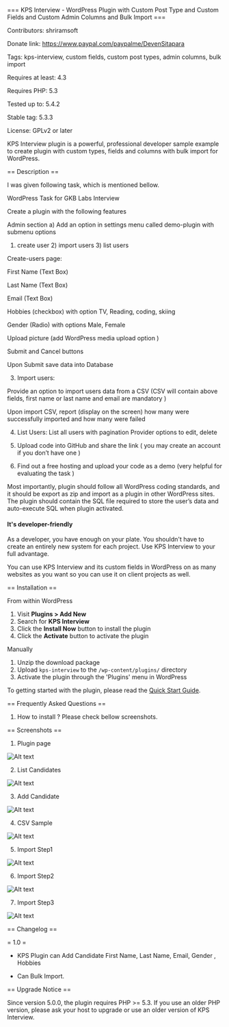 === KPS Interview - WordPress Plugin with Custom Post Type and Custom Fields and Custom Admin Columns and Bulk Import ===

Contributors: shriramsoft

Donate link: https://www.paypal.com/paypalme/DevenSitapara

Tags: kps-interview, custom fields, custom post types, admin columns, bulk import

Requires at least: 4.3

Requires PHP: 5.3

Tested up to: 5.4.2

Stable tag: 5.3.3

License: GPLv2 or later

KPS Interview plugin is a powerful, professional developer sample example
to create plugin with custom types, fields and columns with bulk import for WordPress.

== Description ==

I was given following task, which is mentioned bellow.

WordPress Task for GKB Labs Interview

Create a plugin with the following features

Admin section
a) Add an option in settings menu called demo-plugin with submenu options

1.  create user 2) import users 3) list users

Create-users page:

First Name (Text Box)

Last Name (Text Box)

Email (Text Box)

Hobbies (checkbox) with option TV, Reading, coding, skiing

Gender (Radio) with options Male, Female

Upload picture (add WordPress media upload option )

Submit and Cancel buttons

Upon Submit save data into Database

3. Import users:

Provide an option to import users data from a CSV (CSV will contain above fields, first name or last name and email are mandatory )

Upon import CSV, report (display on the screen) how many were successfully imported and how many were failed

4. List Users:
   List all users with pagination
   Provider options to edit, delete

5)  Upload code into GitHub and share the link ( you may create an account if you don’t have one )

6. Find out a free hosting and upload your code as a demo (very helpful for evaluating the task )

Most importantly, plugin should follow all WordPress coding standards, and it should be export as zip and import as a plugin in other WordPress sites. The plugin should contain the SQL file required to store the user’s data and auto-execute SQL when plugin activated.

#### It's developer-friendly

As a developer, you have enough on your plate. You shouldn't have to create an entirely new system for each project. Use KPS Interview to your full advantage.

You can use KPS Interview and its custom fields in WordPress on as many websites as you want so you can use it on client projects as well.

== Installation ==

From within WordPress

1. Visit **Plugins > Add New**
1. Search for **KPS Interview**
1. Click the **Install Now** button to install the plugin
1. Click the **Activate** button to activate the plugin

Manually

1. Unzip the download package
1. Upload `kps-interview` to the `/wp-content/plugins/` directory
1. Activate the plugin through the 'Plugins' menu in WordPress

To getting started with the plugin, please read the [Quick Start Guide](https://docs.metabox.io/quick-start/).

== Frequently Asked Questions ==

1. How to install ?
   Please check bellow screenshots.

== Screenshots ==

1. Plugin page

![Alt text](screenshots/plugin-page.png)

2. List Candidates

![Alt text](screenshots/list-candidates.png)

3. Add Candidate

![Alt text](screenshots/add-candidate.png)

4. CSV Sample

![Alt text](screenshots/csv-sample.png)

5. Import Step1

![Alt text](screenshots/import-step1.png)

6. Import Step2

![Alt text](screenshots/import-step2.png)

7. Import Step3

![Alt text](screenshots/import-step3.png)

== Changelog ==

= 1.0 =

- KPS Plugin can Add Candidate First Name, Last Name, Email, Gender , Hobbies

- Can Bulk Import.

== Upgrade Notice ==

Since version 5.0.0, the plugin requires PHP >= 5.3. If you use an older PHP version, please ask your host to upgrade or use an older version of KPS Interview.
